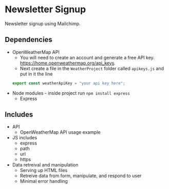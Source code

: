 # Newsletter Signup

Newsletter signup using Mailchimp.

## Dependencies

-   OpenWeatherMap API
    -   You will need to create an account and generate a free API key. https://home.openweathermap.org/api_keys.
    -   Next create a file in the `WeatherProject` folder called `apikeys.js` and put in it the line 
    ```javascript
    export const weatherApiKey = "your api key here";
    ```
-   Node modules - inside project run `npm install express`
    -   Express

## Includes

-   API
    - OpenWeatherMap API usage example
-   JS includes
    -   express
    -   path
    -   url
    -   https
-   Data retreival and manipulation
    -   Serving up HTML files
    -   Retreive data from form, manipulate, and respond to user
    -   Minimal error handling
